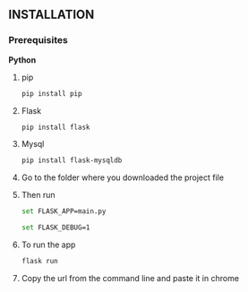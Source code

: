 ## INSTALLATION
### Prerequisites
**Python**
<br />

1. pip
    ```bash
    pip install pip
    ```
2. Flask
    ```bash
    pip install flask
    ```
3. Mysql
    ```bash
    pip install flask-mysqldb
    ```
4. Go to the folder where you downloaded the project file

5. Then run
    ```bash
    set FLASK_APP=main.py
    ```

    ```bash
    set FLASK_DEBUG=1
    ```
6. To run the app
    ```bash
    flask run
    ```
7. Copy the url from the command line and paste it in chrome

<br />